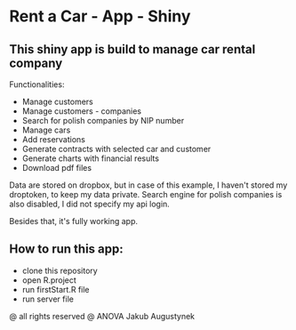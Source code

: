 # Rent a Car - App - Shiny
## This shiny app is build to manage car rental company 

Functionalities:
- Manage customers
- Manage customers - companies
- Search for polish companies by NIP number
- Manage cars
- Add reservations
- Generate contracts with selected car and customer
- Generate charts with financial results
- Download pdf files

Data are stored on dropbox, but in case of this example, I haven't stored my droptoken, to keep my data private.
Search engine for polish companies is also disabled, I did not specify my api login. 

Besides that, it's fully working app. 

## How to run this app:
- clone this repository
- open R.project
- run firstStart.R file 
- run server file


@ all rights reserved
@ ANOVA Jakub Augustynek
